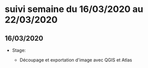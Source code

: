 # suivi semaine du 16/03/2020 au 22/03/2020

## 16/03/2020

* Stage:

  * Découpage et exportation d'image avec QGIS et Atlas